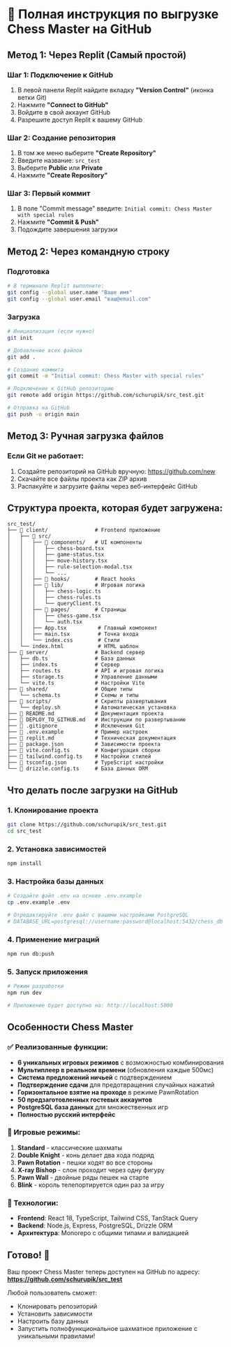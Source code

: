 # 🚀 Полная инструкция по выгрузке Chess Master на GitHub

## Метод 1: Через Replit (Самый простой)

### Шаг 1: Подключение к GitHub
1. В левой панели Replit найдите вкладку **"Version Control"** (иконка ветки Git)
2. Нажмите **"Connect to GitHub"**
3. Войдите в свой аккаунт GitHub
4. Разрешите доступ Replit к вашему GitHub

### Шаг 2: Создание репозитория
1. В том же меню выберите **"Create Repository"**
2. Введите название: `src_test`
3. Выберите **Public** или **Private**
4. Нажмите **"Create Repository"**

### Шаг 3: Первый коммит
1. В поле "Commit message" введите: `Initial commit: Chess Master with special rules`
2. Нажмите **"Commit & Push"**
3. Подождите завершения загрузки

## Метод 2: Через командную строку

### Подготовка
```bash
# В терминале Replit выполните:
git config --global user.name "Ваше имя"
git config --global user.email "ваш@email.com"
```

### Загрузка
```bash
# Инициализация (если нужно)
git init

# Добавление всех файлов
git add .

# Создание коммита
git commit -m "Initial commit: Chess Master with special rules"

# Подключение к GitHub репозиторию
git remote add origin https://github.com/schurupik/src_test.git

# Отправка на GitHub
git push -u origin main
```

## Метод 3: Ручная загрузка файлов

### Если Git не работает:
1. Создайте репозиторий на GitHub вручную: https://github.com/new
2. Скачайте все файлы проекта как ZIP архив
3. Распакуйте и загрузите файлы через веб-интерфейс GitHub

## Структура проекта, которая будет загружена:

```
src_test/
├── 📁 client/               # Frontend приложение
│   ├── 📁 src/
│   │   ├── 📁 components/   # UI компоненты
│   │   │   ├── chess-board.tsx
│   │   │   ├── game-status.tsx
│   │   │   ├── move-history.tsx
│   │   │   ├── rule-selection-modal.tsx
│   │   │   └── ...
│   │   ├── 📁 hooks/        # React hooks
│   │   ├── 📁 lib/          # Игровая логика
│   │   │   ├── chess-logic.ts
│   │   │   ├── chess-rules.ts
│   │   │   └── queryClient.ts
│   │   ├── 📁 pages/        # Страницы
│   │   │   ├── chess-game.tsx
│   │   │   └── auth.tsx
│   │   ├── App.tsx          # Главный компонент
│   │   ├── main.tsx         # Точка входа
│   │   └── index.css        # Стили
│   └── index.html           # HTML шаблон
├── 📁 server/               # Backend сервер
│   ├── db.ts               # База данных
│   ├── index.ts            # Сервер
│   ├── routes.ts           # API и игровая логика
│   ├── storage.ts          # Управление данными
│   └── vite.ts             # Настройки Vite
├── 📁 shared/               # Общие типы
│   └── schema.ts           # Схемы и типы
├── 📁 scripts/              # Скрипты развертывания
│   └── deploy.sh           # Автоматическая установка
├── 📄 README.md             # Документация проекта
├── 📄 DEPLOY_TO_GITHUB.md   # Инструкции по развертыванию
├── 📄 .gitignore            # Исключения Git
├── 📄 .env.example          # Пример настроек
├── 📄 replit.md             # Техническая документация
├── 📄 package.json          # Зависимости проекта
├── 📄 vite.config.ts        # Конфигурация сборки
├── 📄 tailwind.config.ts    # Настройки стилей
├── 📄 tsconfig.json         # TypeScript настройки
└── 📄 drizzle.config.ts     # База данных ORM
```

## Что делать после загрузки на GitHub

### 1. Клонирование проекта
```bash
git clone https://github.com/schurupik/src_test.git
cd src_test
```

### 2. Установка зависимостей
```bash
npm install
```

### 3. Настройка базы данных
```bash
# Создайте файл .env на основе .env.example
cp .env.example .env

# Отредактируйте .env файл с вашими настройками PostgreSQL
# DATABASE_URL=postgresql://username:password@localhost:5432/chess_db
```

### 4. Применение миграций
```bash
npm run db:push
```

### 5. Запуск приложения
```bash
# Режим разработки
npm run dev

# Приложение будет доступно на: http://localhost:5000
```

## Особенности Chess Master

### ✅ Реализованные функции:
- **6 уникальных игровых режимов** с возможностью комбинирования
- **Мультиплеер в реальном времени** (обновления каждые 500мс)
- **Система предложений ничьей** с подтверждением
- **Подтверждение сдачи** для предотвращения случайных нажатий
- **Горизонтальное взятие на проходе** в режиме PawnRotation
- **50 предзаготовленных гостевых аккаунтов**
- **PostgreSQL база данных** для множественных игр
- **Полностью русский интерфейс**

### 🎯 Игровые режимы:
1. **Standard** - классические шахматы
2. **Double Knight** - конь делает два хода подряд
3. **Pawn Rotation** - пешки ходят во все стороны
4. **X-ray Bishop** - слон проходит через одну фигуру
5. **Pawn Wall** - двойные ряды пешек на старте
6. **Blink** - король телепортируется один раз за игру

### 🔧 Технологии:
- **Frontend**: React 18, TypeScript, Tailwind CSS, TanStack Query
- **Backend**: Node.js, Express, PostgreSQL, Drizzle ORM
- **Архитектура**: Monorepo с общими типами и валидацией

## Готово! 🎉

Ваш проект Chess Master теперь доступен на GitHub по адресу:
**https://github.com/schurupik/src_test**

Любой пользователь сможет:
- Клонировать репозиторий
- Установить зависимости
- Настроить базу данных
- Запустить полнофункциональное шахматное приложение с уникальными правилами!